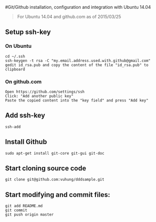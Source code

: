 #Git/Github installation, configuration and integration with Ubuntu 14.04

> For Ubuntu 14.04 and github.com as of 2015/03/25

## Setup ssh-key

### On Ubuntu
```
cd ~/.ssh 
ssh-keygen -t rsa -C "my.email.address.used.with.github@gmail.com" 
gedit id_rsa.pub and copy the content of the file "id_rsa.pub" to clipboard
```

### On github.com
```
Open https://github.com/settings/ssh
Click: "Add another public key"
Paste the copied content into the "key field" and press "Add key" 
```

## Add ssh-key
```
ssh-add 
```

## Install Github
```
sudo apt-get install git-core git-gui git-doc 
```

## Start cloning source code
```
git clone git@github.com:vuhung/dddsample.git
```

## Start modifying and commit files:
```
git add README.md 
git commit
git push origin master
```
